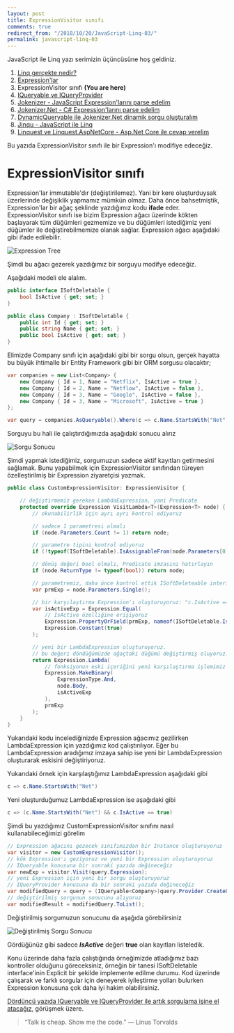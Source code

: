 ```yaml
---
layout: post
title: ExpressionVisitor sınıfı
comments: true
redirect_from: "/2018/10/20/JavaScript-Linq-03/"
permalink: javascript-linq-03
---
```


JavaScript ile Linq yazı serimizin üçüncüsüne hoş geldiniz.

1. [Linq gerçekte nedir?](/javascript-linq-01)
2. [Expression'lar](/javascript-linq-02)
3. ExpressionVisitor sınıfı **(You are here)**
4. [IQueryable ve IQueryProvider](/javascript-linq-04)
5. [Jokenizer - JavaScript Expression'larını parse edelim](/javascript-linq-05)
6. [Jokenizer.Net - C# Expression'larını parse edelim](/javascript-linq-06)
7. [DynamicQueryable ile Jokenizer.Net dinamik sorgu oluşturalım](/javascript-linq-07)
8. [Jinqu - JavaScript ile Linq](/javascript-linq-08)
9. [Linquest ve Linquest.AspNetCore - Asp.Net Core ile cevap verelim](/javascript-linq-09)

Bu yazıda ExpressionVisitor sınıfı ile bir Expression'ı modifiye edeceğiz.

# ExpressionVisitor sınıfı

Expression'lar immutable'dır (değiştirilemez). Yani bir kere oluşturduysak üzerlerinde değişiklik yapmamız mümkün olmaz.
Daha önce bahsetmiştik, Expression'lar bir ağaç şeklinde yazdığımız kodu **ifade** eder. ExpressionVisitor sınıfı ise bizim Expression ağacı üzerinde kökten başlayarak tüm düğümleri gezmemize ve bu düğümleri istediğimiz yeni düğümler ile değiştirebilmemize olanak sağlar. Expression ağacı aşağıdaki gibi ifade edilebilir.

![Expression Tree](https://image.ibb.co/d6VvQq/Expression-Tree.png)

Şimdi bu ağacı gezerek yazdığımız bir sorguyu modifye edeceğiz.

Aşağıdaki modeli ele alalım.

```csharp
public interface ISoftDeletable {
    bool IsActive { get; set; }
}

public class Company : ISoftDeletable {
    public int Id { get; set; }
    public string Name { get; set; }
    public bool IsActive { get; set; }
}
```

Elimizde Company sınıfı için aşağıdaki gibi bir sorgu olsun, gerçek hayatta bu büyük ihtimalle bir Entity Framework gibi bir ORM sorgusu olacaktır;

```csharp
var companies = new List<Company> {
    new Company { Id = 1, Name = "Netflix", IsActive = true },
    new Company { Id = 2, Name = "Netflow", IsActive = false },
    new Company { Id = 3, Name = "Google", IsActive = false },
    new Company { Id = 3, Name = "Microsoft", IsActive = true }
};

var query = companies.AsQueryable().Where(c => c.Name.StartsWith("Net"));
```

Sorguyu bu hali ile çalıştırdığımızda aşağıdaki sonucu alırız

![Sorgu Sonucu](https://image.ibb.co/iNJeJA/Query-Result.png)

Şimdi yapmak istediğimiz, sorgumuzun sadece aktif kayıtları getirmesini sağlamak.
Bunu yapabilmek için ExpressionVisitor sınıfından türeyen özelleştirilmiş bir Expression ziyaretçisi yazmak.

```csharp
public class CustomExpressionVisitor: ExpressionVisitor {

    // değiştirmemiz gereken LambdaExpression, yani Predicate
    protected override Expression VisitLambda<T>(Expression<T> node) {
        // okunabilirlik için ayrı ayrı kontrol ediyoruz

        // sadece 1 parametresi olmalı
        if (node.Parameters.Count != 1) return node;

        // parametre tipini kontrol ediyoruz
        if (!typeof(ISoftDeletable).IsAssignableFrom(node.Parameters[0].Type)) return node;

        // dönüş değeri bool olmalı, Predicate imzasını hatırlayın
        if (node.ReturnType != typeof(bool)) return node;

        // parametremiz, daha önce kontrol ettik ISoftDeleteable interface'i uygulanmış bir tip
        var prmExp = node.Parameters.Single();

        // bir karşılaştırma Expression'ı oluşturuyoruz: "c.IsActive == true"
        var isActiveExp = Expression.Equal(
            // IsActive özelliğine erişiyoruz
            Expression.PropertyOrField(prmExp, nameof(ISoftDeletable.IsActive)),
            Expression.Constant(true)
        );

        // yeni bir LambdaExpression oluşturuyoruz.
        // bu değeri döndüğümüzde ağaçtaki düğümü değiştirmiş oluyoruz.
        return Expression.Lambda(
            // fonksiyonun eski içeriğini yeni karşılaştırma işlemimiz ile And operatorü ile bağlıyoruz
            Expression.MakeBinary(
                ExpressionType.And,
                node.Body,
                isActiveExp
            ),
            prmExp
        );
    }
}
```

Yukarıdaki kodu incelediğinizde Expression ağacımız gezilirken LambdaExpression için yazdığımız kod çalıştırılıyor.
Eğer bu LambdaExpression aradığımız imzaya sahip ise yeni bir LambdaExpression oluşturarak eskisini değiştiriyoruz.

Yukarıdaki örnek için karşılaştığımız LambdaExpression aşağıdaki gibi

```csharp
c => c.Name.StartsWith("Net")
```

Yeni oluşturduğumuz LambdaExpression ise aşağıdaki gibi

```csharp
c => (c.Name.StartsWith("Net") && c.IsActive == true)
```

Şimdi bu yazdığımız CustomExpressionVisitor sınıfını nasıl kullanabileceğimizi görelim

```csharp
// Expression ağacını gezecek sınıfımızdan bir Instance oluşturuyoruz
var visitor = new CustomExpressionVisitor();
// kök Expression'ı geziyoruz ve yeni bir Expression oluşturuyoruz
// IQueryable konusuna bir sonraki yazıda değineceğiz
var newExp = visitor.Visit(query.Expression);
// yeni Expression için yeni bir sorgu oluşturuyoruz
// IQueryProvider konusuna da bir sonraki yazıda değineceğiz
var modifiedQuery = query = (IQueryable<Company>)query.Provider.CreateQuery(newExp);
// değiştirilmiş sorgunun sonucunu alıyoruz
var modifiedResult = modifiedQuery.ToList();
```

Değiştirilmiş sorgumuzun sonucunu da aşağıda görebilirsiniz

![Değiştirilmiş Sorgu Sonucu](https://image.ibb.co/eSqOBV/Modified-Query-Result.png)

Gördüğünüz gibi sadece ***IsActive*** değeri **true** olan kayıtları listeledik.

Konu üzerinde daha fazla çalıştığında örneğimizde atladığımız bazı kontroller olduğunu göreceksiniz, örneğin bir tanesi ISoftDeletable interface'inin Explicit bir şekilde implemente edilme durumu. Kod üzerinde çalışarak ve farklı sorgular için deneyerek iyileştirme yolları bulurken Expression konusuna çok daha iyi hakim olabilirsiniz.

[Dördüncü yazıda IQueryable ve IQueryProvider ile artık sorgulama işine el atacağız](/javascript-linq-04), görüşmek üzere.

> “Talk is cheap. Show me the code.” ― Linus Torvalds
